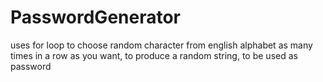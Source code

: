 # PasswordGenerator


uses for loop to choose random character from english alphabet as many times in a row as you want, to produce a random string, to be used as password
